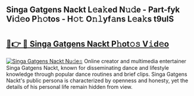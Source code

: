 ## Singa Gatgens Nackt L𝚎a𝚔ed N𝚞𝚍e - Part-fyk Vi𝚍𝚎o P𝚑𝚘tos - H𝚘𝚝 O𝚗𝚕yf𝚊ns L𝚎a𝚔s t9uIS

# <h2><a href="http://kfczaa.oniu.top/?m=Singa+Gatgens+Nackt">🔗👉 🔴 Singa Gatgens Nackt P𝚑ot𝚘𝚜 V𝚒d𝚎o</a></h2>

[![Singa Gatgens Nackt Nu𝚍e𝚜](https://i.imgur.com/0qMVB7G.gif)](http://kfczaa.oniu.top/?m=Singa+Gatgens+Nackt)
Online creator and multimedia entertainer Singa Gatgens Nackt, known for disseminating dance and lifestyle knowledge through popular dance routines and brief clips. Singa Gatgens Nackt's public persona is characterized by openness and honesty, yet the details of his personal life remain hidden from view.  

